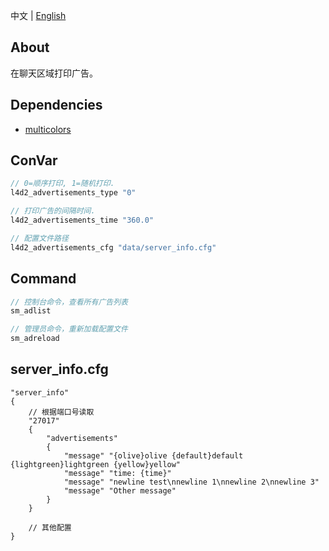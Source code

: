 中文 | [English](./README_EN.md)

## About
在聊天区域打印广告。

## Dependencies
- [multicolors](https://github.com/fdxx/l4d2_plugins/tree/main/multicolors)

## ConVar
```c
// 0=顺序打印, 1=随机打印.
l4d2_advertisements_type "0"

// 打印广告的间隔时间.
l4d2_advertisements_time "360.0"

// 配置文件路径
l4d2_advertisements_cfg "data/server_info.cfg"
```

## Command
```c
// 控制台命令，查看所有广告列表
sm_adlist

// 管理员命令，重新加载配置文件
sm_adreload 
```

## server_info.cfg
```vdf
"server_info"
{    
    // 根据端口号读取
    "27017"
    {
        "advertisements"
        {
            "message" "{olive}olive {default}default {lightgreen}lightgreen {yellow}yellow"
            "message" "time: {time}"
            "message" "newline test\nnewline 1\nnewline 2\nnewline 3"
            "message" "Other message"
        }
    }

    // 其他配置
}
```